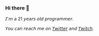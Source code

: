 ### Hi there 👋

𝘐'𝘮 𝘢 21 𝘺𝘦𝘢𝘳𝘴 𝘰𝘭𝘥 𝘱𝘳𝘰𝘨𝘳𝘢𝘮𝘮𝘦𝘳.

<!--𝘏𝘦𝘳𝘦 𝘢𝘳𝘦 𝘴𝘰𝘮𝘦 𝘶𝘴𝘦𝘧𝘶𝘭 𝘗𝘰𝘸𝘦𝘳𝘚𝘩𝘦𝘭𝘭 𝘴𝘤𝘳𝘪𝘱𝘵𝘴 𝘵𝘩𝘢𝘵 𝘮𝘪𝘨𝘩𝘵 𝘩𝘦𝘭𝘱 𝘺𝘰𝘶: [𝘤𝘭𝘦𝘢𝘯𝘳](https://github.com/bruhitsmeray/cleanr) & [𝘢𝘶𝘵𝘰𝘮𝘢𝘵𝘳](https://github.com/bruhitsmeray/automatr).-->

𝘠𝘰𝘶 𝘤𝘢𝘯 𝘳𝘦𝘢𝘤𝘩 𝘮𝘦 𝘰𝘯 [𝘛𝘸𝘪𝘵𝘵𝘦𝘳](https://twitter.com/bruhitsmeray) 𝘢𝘯𝘥 [𝘛𝘸𝘪𝘵𝘤𝘩](https://www.twitch.tv/bruhitsmeray).

<!--
**xwhiteex/xwhiteex** is a ✨ _special_ ✨ repository because its `README.md` (this file) appears on your GitHub profile.

Here are some ideas to get you started:

- 🔭 I’m currently working on ...
- 🌱 I’m currently learning ...
- 👯 I’m looking to collaborate on ...
- 🤔 I’m looking for help with ...
- 💬 Ask me about ...
- 📫 How to reach me: ...
- 😄 Pronouns: ...
- ⚡ Fun fact: ...
-->
